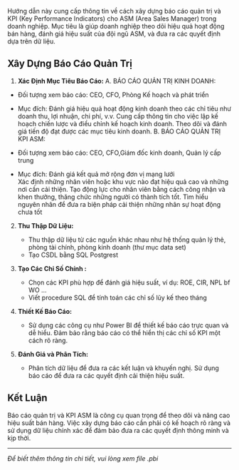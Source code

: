 Hướng dẫn này cung cấp thông tin về cách xây dựng báo cáo quản trị và KPI (Key Performance Indicators) cho ASM (Area Sales Manager) trong doanh nghiệp. Mục tiêu là giúp doanh nghiệp theo dõi hiệu quả hoạt động bán hàng, đánh giá hiệu suất của đội ngũ ASM, và đưa ra các quyết định dựa trên dữ liệu.

## Xây Dựng Báo Cáo Quản Trị

1. **Xác Định Mục Tiêu Báo Cáo:**
  A. BÁO CÁO QUẢN TRỊ KINH DOANH:

- Đối tượng xem báo cáo: CEO, CFO, Phòng Kế hoạch và phát triển

- Mục đích: Đánh giá hiệu quả hoạt động kinh doanh theo các chỉ tiêu như doanh thu, lợi nhuận, chi phí, v.v.
Cung cấp thông tin cho việc lập kế hoạch chiến lược và điều chỉnh kế hoạch kinh doanh. 
Theo dõi và đánh giá tiến độ đạt được các  mục tiêu kinh doanh.
 B. BÁO CÁO QUẢN TRỊ KPI ASM:

- Đối tượng xem báo cáo: CEO, CFO,Giám đốc kinh doanh, Quản lý cấp trung

- Mục đích:  Đánh giá kết quả mở rộng đơn vị mạng lưới  
Xác định những nhân viên hoặc khu vực nào đạt hiệu quả cao và những nơi cần cải thiện.
Tạo động lực cho nhân viên bằng cách công nhận và khen thưởng, thăng chức những người có thành tích tốt.
Tìm hiểu nguyên nhân để đưa ra biện pháp cải thiện những nhân sự hoạt động chưa tốt

2. **Thu Thập Dữ Liệu:**
   - Thu thập dữ liệu từ các nguồn khác nhau như hệ thống quản lý thẻ, phòng tài chính, phòng kinh doanh (thư mục data set)
   - Tạo CSDL bằng SQL Postgrest 

3. **Tạo Các Chỉ Số Chính :**
   - Chọn các KPI phù hợp để đánh giá hiệu suất, ví dụ: ROE, CIR, NPL bf WO ...
   - Viết procedure SQL để tính toán các chỉ số lũy kế theo tháng
4. **Thiết Kế Báo Cáo:**
   - Sử dụng các công cụ như Power BI để thiết kế báo cáo trực quan và dễ hiểu. Đảm bảo rằng báo cáo có thể hiển thị các chỉ số KPI một cách rõ ràng.

5. **Đánh Giá và Phân Tích:**
   - Phân tích dữ liệu để đưa ra các kết luận và khuyến nghị. Sử dụng báo cáo để đưa ra các quyết định cải thiện hiệu suất.

## Kết Luận

Báo cáo quản trị và KPI ASM là công cụ quan trọng để theo dõi và nâng cao hiệu suất bán hàng. Việc xây dựng báo cáo cần phải có kế hoạch rõ ràng và sử dụng dữ liệu chính xác để đảm bảo đưa ra các quyết định thông minh và kịp thời.

---

*Để biết thêm thông tin chi tiết, vui lòng xem file .pbi*
